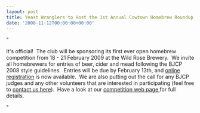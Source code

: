 ```yaml
---
layout: post
title: Yeast Wranglers to Host the 1st Annual Cowtown Homebrew Roundup!
date: '2008-11-12T00:00:00+00:00'
---
```

"<p>It's official!&nbsp; The club will be sponsoring its first ever open homebrew competition from 18 - 21 February 2009 at the Wild Rose Brewery.&nbsp; We invite all homebrewers for entries of beer&#44; cider and mead following the BJCP 2008 style guidelines.&nbsp; Entries will be due by February 13th&#44; and <a target="_self" href="/LinkClick.aspx?link=324&amp;tabid=171">online registration</a> is now available.&nbsp; We are also putting out the call for any BJCP judges and any other volunteers that are interested in participating (feel free to <a target="_blank" href="/LinkClick.aspx?link=255&amp;tabid=171">contact us here</a>).&nbsp; Have a look at our <a target="_self" href="/LinkClick.aspx?link=321&amp;tabid=171">competition web page </a>for full details.</p>"
